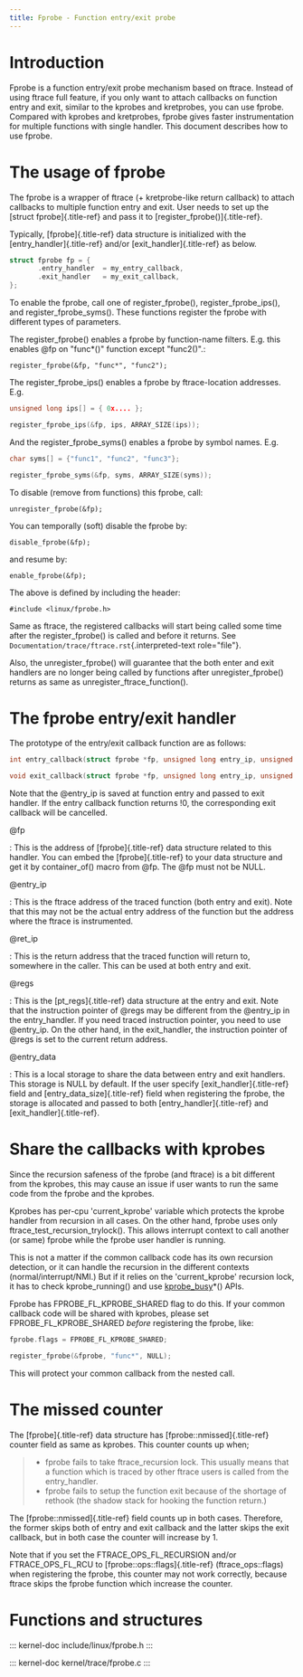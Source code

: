 ```yaml
---
title: Fprobe - Function entry/exit probe
---
```


# Introduction

Fprobe is a function entry/exit probe mechanism based on ftrace. Instead of using ftrace full feature, if you only want to attach callbacks on function entry and exit, similar to the kprobes and kretprobes, you can use fprobe. Compared with kprobes and kretprobes, fprobe gives faster instrumentation for multiple functions with single handler. This document describes how to use fprobe.

# The usage of fprobe

The fprobe is a wrapper of ftrace (+ kretprobe-like return callback) to attach callbacks to multiple function entry and exit. User needs to set up the [struct fprobe]{.title-ref} and pass it to [register_fprobe()]{.title-ref}.

Typically, [fprobe]{.title-ref} data structure is initialized with the [entry_handler]{.title-ref} and/or [exit_handler]{.title-ref} as below.

```c
struct fprobe fp = {
       .entry_handler  = my_entry_callback,
       .exit_handler   = my_exit_callback,
};
```

To enable the fprobe, call one of register_fprobe(), register_fprobe_ips(), and register_fprobe_syms(). These functions register the fprobe with different types of parameters.

The register_fprobe() enables a fprobe by function-name filters. E.g. this enables \@fp on \"func\*()\" function except \"func2()\".:

```
register_fprobe(&fp, "func*", "func2");
```

The register_fprobe_ips() enables a fprobe by ftrace-location addresses. E.g.

```c
unsigned long ips[] = { 0x.... };

register_fprobe_ips(&fp, ips, ARRAY_SIZE(ips));
```

And the register_fprobe_syms() enables a fprobe by symbol names. E.g.

```c
char syms[] = {"func1", "func2", "func3"};

register_fprobe_syms(&fp, syms, ARRAY_SIZE(syms));
```

To disable (remove from functions) this fprobe, call:

```
unregister_fprobe(&fp);
```

You can temporally (soft) disable the fprobe by:

```
disable_fprobe(&fp);
```

and resume by:

```
enable_fprobe(&fp);
```

The above is defined by including the header:

```
#include <linux/fprobe.h>
```

Same as ftrace, the registered callbacks will start being called some time after the register_fprobe() is called and before it returns. See `Documentation/trace/ftrace.rst`{.interpreted-text role="file"}.

Also, the unregister_fprobe() will guarantee that the both enter and exit handlers are no longer being called by functions after unregister_fprobe() returns as same as unregister_ftrace_function().

# The fprobe entry/exit handler

The prototype of the entry/exit callback function are as follows:

```c
int entry_callback(struct fprobe *fp, unsigned long entry_ip, unsigned long ret_ip, struct pt_regs *regs, void *entry_data);

void exit_callback(struct fprobe *fp, unsigned long entry_ip, unsigned long ret_ip, struct pt_regs *regs, void *entry_data);
```

Note that the \@entry_ip is saved at function entry and passed to exit handler. If the entry callback function returns !0, the corresponding exit callback will be cancelled.

\@fp

: This is the address of [fprobe]{.title-ref} data structure related to this handler. You can embed the [fprobe]{.title-ref} to your data structure and get it by container_of() macro from \@fp. The \@fp must not be NULL.

\@entry_ip

: This is the ftrace address of the traced function (both entry and exit). Note that this may not be the actual entry address of the function but the address where the ftrace is instrumented.

\@ret_ip

: This is the return address that the traced function will return to, somewhere in the caller. This can be used at both entry and exit.

\@regs

: This is the [pt_regs]{.title-ref} data structure at the entry and exit. Note that the instruction pointer of \@regs may be different from the \@entry_ip in the entry_handler. If you need traced instruction pointer, you need to use \@entry_ip. On the other hand, in the exit_handler, the instruction pointer of \@regs is set to the current return address.

\@entry_data

: This is a local storage to share the data between entry and exit handlers. This storage is NULL by default. If the user specify [exit_handler]{.title-ref} field and [entry_data_size]{.title-ref} field when registering the fprobe, the storage is allocated and passed to both [entry_handler]{.title-ref} and [exit_handler]{.title-ref}.

# Share the callbacks with kprobes

Since the recursion safeness of the fprobe (and ftrace) is a bit different from the kprobes, this may cause an issue if user wants to run the same code from the fprobe and the kprobes.

Kprobes has per-cpu \'current_kprobe\' variable which protects the kprobe handler from recursion in all cases. On the other hand, fprobe uses only ftrace_test_recursion_trylock(). This allows interrupt context to call another (or same) fprobe while the fprobe user handler is running.

This is not a matter if the common callback code has its own recursion detection, or it can handle the recursion in the different contexts (normal/interrupt/NMI.) But if it relies on the \'current_kprobe\' recursion lock, it has to check kprobe_running() and use [kprobe_busy]()\*() APIs.

Fprobe has FPROBE_FL_KPROBE_SHARED flag to do this. If your common callback code will be shared with kprobes, please set FPROBE_FL_KPROBE_SHARED _before_ registering the fprobe, like:

```c
fprobe.flags = FPROBE_FL_KPROBE_SHARED;

register_fprobe(&fprobe, "func*", NULL);
```

This will protect your common callback from the nested call.

# The missed counter

The [fprobe]{.title-ref} data structure has [fprobe::nmissed]{.title-ref} counter field as same as kprobes. This counter counts up when;

> - fprobe fails to take ftrace_recursion lock. This usually means that a function which is traced by other ftrace users is called from the entry_handler.
> - fprobe fails to setup the function exit because of the shortage of rethook (the shadow stack for hooking the function return.)

The [fprobe::nmissed]{.title-ref} field counts up in both cases. Therefore, the former skips both of entry and exit callback and the latter skips the exit callback, but in both case the counter will increase by 1.

Note that if you set the FTRACE_OPS_FL_RECURSION and/or FTRACE_OPS_FL_RCU to [fprobe::ops::flags]{.title-ref} (ftrace_ops::flags) when registering the fprobe, this counter may not work correctly, because ftrace skips the fprobe function which increase the counter.

# Functions and structures

::: kernel-doc
include/linux/fprobe.h
:::

::: kernel-doc
kernel/trace/fprobe.c
:::
